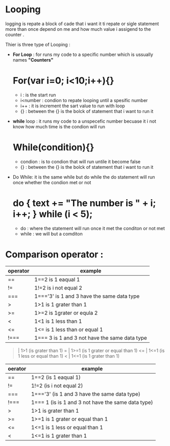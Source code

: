 # Looping 
logging is repate a block of cade that i want it ti repate or sigle statement more than once depend on me and how much value i assigend to the counter .

Thier is three type of Looping :
- **For Loop** :
  for runs my code to a specific number which is ussually names **"Counters"** 
  
  # For(var i=0; i<10;i++){}
  - i : is the start run 
  - i<number : condion to repate looping until a spesific number
  - i++ : it is increment the sart value to run with loop
  - {} : between the {} is the bolck of statement that i want to run it 
  
- **while** loop :
  it  runs my code to a unspecefic number becuase it i not know how much time is the condion will run
  
  # While(condition){}
  - condion : is to condion that will run untile it become false
  - {} : between the {} is the bolck of statement that i want to run it
  
- Do While:
  it is the same while but do while the do statement will run once  whether the condion met or not 
  
  # do { text += "The number is " + i;   i++; } while (i < 5);
  - do : where the statement will run once it met the conditon or not met
  - while : we will but a comditon

# Comparison operator :

operator | example 
-------- | --------
== | 1==2 is 1 eaqual 1
!= | 1!=2 is i not equal 2
=== | 1==='3' is 1 and 3 have the same data type
> | 1>1 is 1 grater than 1 
>= | 1>=2 is 1grater or equla 2
< | 1<1 is 1 less than 1
<= | 1<= is 1 less than or equal 1
!=== | 1=== 3  is 1 and 3 not have the same data type

>  | 1>1 (is grater than 1)
>= | 1>=1 (is 1 grater or equal than 1)
<= | 1<=1 (is 1 less or equal than 1)
<  | 1<=1 (is 1 grater than 1)

oerator    | example 
---------- | ----------
== | 1==2 (is 1 eaqual 1)
!= | 1!=2 (is i not equal 2)
=== | 1==='3' (is 1 and 3 have the same data type)
!=== | 1=== 1 (is is 1 and 3 not have the same data type)
> | 1>1 is grater than 1
>= | 1>=1 is 1 grater or equal than 1
<= | 1<=1 is 1 less or equal than 1
< | 1<=1 is 1 grater than 1





